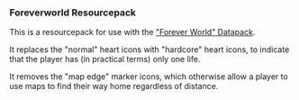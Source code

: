 ### Foreverworld Resourcepack
This is a resourcepack for use with the ["Forever World" Datapack](https://github.com/skztr/foreverworld).

It replaces the "normal" heart icons with "hardcore" heart icons, to
indicate that the player has (in practical terms) only one life.

It removes the "map edge" marker icons, which otherwise allow a player
to use maps to find their way home regardless of distance.
